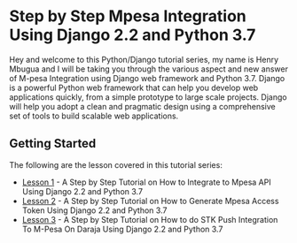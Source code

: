 # Step by Step Mpesa Integration Using Django 2.2 and Python 3.7
Hey and welcome to this Python/Django tutorial series, my name is Henry Mbugua and I will be taking you through the various aspect and new answer of M-pesa Integration using Django web framework and Python 3.7.  Django is a powerful Python web framework that can help you develop web applications quickly, from a simple prototype to large scale projects. Django will help you adopt a clean and pragmatic design using a comprehensive set of tools to build scalable web applications.

## Getting Started
The following are the lesson covered in this tutorial series:
* [Lesson 1](https://blog.hlab.tech/lesson-1-a-step-by-step-tutorial-on-how-to-integrate-to-mpesa-api-using-django-2-2-and-python-3-7/) - A Step by Step Tutorial on How to Integrate to Mpesa API Using Django 2.2 and Python 3.7
* [Lesson 2](https://blog.hlab.tech/lesson-2-a-step-by-step-tutorial-on-how-to-generate-mpesa-access-token-using-django-2-2-and-python-3-7/) - A Step by Step Tutorial on How to Generate Mpesa Access Token Using Django 2.2 and Python 3.7
* [Lesson 3](https://blog.hlab.tech/lesson-3-a-step-by-step-tutorial-on-how-to-do-stk-push-integration-to-m-pesa-on-daraja-using-django-2-2-and-python-3-7/) - A Step by Step Tutorial on How to do STK Push Integration To M-Pesa On Daraja Using Django 2.2 and Python 3.7